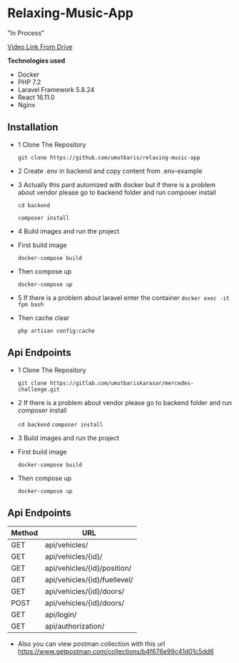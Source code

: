 # Relaxing-Music-App

"In Process"

[Video Link From Drive ](https://drive.google.com/file/d/1Wc6Zg-yfzRtr3yS9Tw9tgo2IOh2XE456/view?usp=sharing)

**Technologies used**
- Docker
- PHP 7.2
- Laravel Framework 5.8.24
- React 16.11.0
- Nginx 

## Installation


* 1 Clone The Repository 

  `git clone https://github.com/umutbaris/relaxing-music-app`
* 2  Create .env in backend and copy content from .env-example

* 3 Actually this pard automized with docker but  if there is a problem about vendor please go to backend folder and run composer install

	`cd backend`

	
	`composer install`

* 4 Build images and run the project

 - First build image 

   `docker-compose build`

 - Then compose up

    `docker-compose up`

- 5 If there is a problem about laravel enter the container
  `docker exec -it fpm bash`

 - Then cache clear

    `php artisan config:cache`

 ## Api Endpoints

* 1 Clone The Repository 

  `git clone https://gitlab.com/umutbariskarasar/mercedes-challenge.git`

* 2 If there is a problem about vendor please go to backend folder and run composer install
  
  `cd backend`
  `composer install`


* 3 Build images and run the project
 - First build image 

     `docker-compose build`

 - Then compose up

     `docker-compose up`



 ## Api Endpoints

| Method | URL                         |
| -------|-----------------------------|
| GET    | api/vehicles/               |
| GET    | api/vehicles/{id}/          |
| GET    | api/vehicles/{id}/position/ |
| GET    | api/vehicles/{id}/fuellevel/|
| GET    | api/vehicles/{id}/doors/    |
| POST   | api/vehicles/{id}/doors/    |
| GET    | api/login/                  |
| GET    | api/authorization/          |

* Also you can view postman collection with this url 
https://www.getpostman.com/collections/b4f676e99c41d01c5dd6
